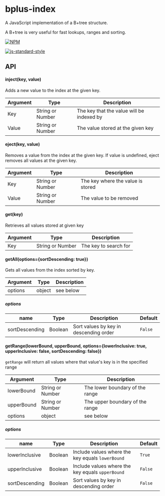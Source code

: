 # bplus-index

A JavaScript implementation of a B+tree structure.

A B+tree is very useful for fast lookups, ranges and sorting.

[![NPM](https://nodei.co/npm/bplus-index.png?downloads=true&downloadRank=true&stars=true)](https://nodei.co/npm/bplus-index/)

[![js-standard-style](https://cdn.rawgit.com/feross/standard/master/badge.svg)](https://github.com/feross/standard)

## API

#### inject(key, value)

Adds a new value to the index at the given key.

| Argument | Type | Description |
| --- | --- | --- |
| Key | String or Number | The key that the value will be indexed by |
| Value | String or Number | The value stored at the given key |

#### eject(key, value)

Removes a value from the index at the given key. If value is undefined, eject removes all values at the given key.

| Argument | Type | Description |
| --- | --- | --- |
| Key | String or Number | The key where the value is stored |
| Value | String or Number | The value to be removed |

#### get(key)

Retrieves all values stored at given key

| Argument | Type | Description |
| --- | --- | --- |
| Key | String or Number | The key to search for |

#### getAll(options={sortDescending: true})

Gets all values from the index sorted by key.

| Argument | Type | Description |
| --- | --- | --- |
| options | object | see below |

##### options

| name | Type | Description | Default |
| --- | --- | --- | --- |
| sortDescending | Boolean | Sort values by key in descending order | `False` |


#### getRange(lowerBound, upperBound, options={lowerInclusive: true, upperInclusive: false, sortDescending: false})

`getRange` will return all values where that value's key is in the specified range

| Argument | Type | Description |
| --- | --- | --- |
| lowerBound | String or Number | The lower boundary of the range |
| upperBound | String or Number | The upper boundary of the range |
| options | object | see below |

##### options

| name | Type | Description | Default |
| --- | --- | --- | --- |
| lowerInclusive | Boolean | Include values where the key equals `lowerBound` | `True` |
| upperInclusive | Boolean | Include values where the key equals `upperBound` | `False` |
| sortDescending | Boolean | Sort values by key in descending order | `False` |
